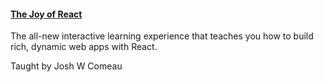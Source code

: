#### [The Joy of React](https://www.joyofreact.com/)

The all-new interactive learning experience that teaches you how to build rich, dynamic web apps with React.

Taught by Josh W Comeau
